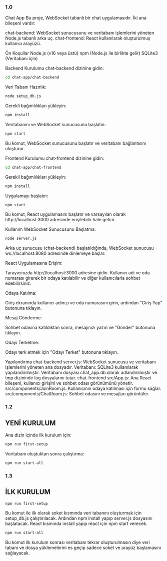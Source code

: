 ### 1.0
Chat App
Bu proje, WebSocket tabanlı bir chat uygulamasıdır. İki ana bileşeni vardır:

chat-backend: WebSocket sunucusunu ve veritabanı işlemlerini yöneten Node.js tabanlı arka uç.
chat-frontend: React kullanılarak oluşturulmuş kullanıcı arayüzü.

Ön Koşullar
Node.js (v16 veya üstü)
npm (Node.js ile birlikte gelir)
SQLite3 (Veritabanı için)

Backend Kurulumu
chat-backend dizinine gidin:
```sh
cd chat-app/chat-backend
```
Veri Tabanı Hazırlık:
```sh
node setup_db.js
```
Gerekli bağımlılıkları yükleyin:
```sh
npm install
```

Veritabanını ve WebSocket sunucusunu başlatın:
```sh
npm start
```
Bu komut, WebSocket sunucusunu başlatır ve veritabanı bağlantısını oluşturur.

Frontend Kurulumu
chat-frontend dizinine gidin:
```sh
cd chat-app/chat-frontend
```

Gerekli bağımlılıkları yükleyin:
```sh
npm install
```

Uygulamayı başlatın:
```sh
npm start
```

Bu komut, React uygulamasını başlatır ve varsayılan olarak http://localhost:3000 adresinde erişilebilir hale getirir.

Kullanım
WebSocket Sunucusunu Başlatma:
```sh
node server.js
```

Arka uç sunucusu (chat-backend) başlatıldığında, WebSocket sunucusu ws://localhost:8080 adresinde dinlemeye başlar.

React Uygulamasına Erişim:

Tarayıcınızda http://localhost:3000 adresine gidin. Kullanıcı adı ve oda numarası girerek bir odaya katılabilir ve diğer kullanıcılarla sohbet edebilirsiniz.

Odaya Katılma:

Giriş ekranında kullanıcı adınızı ve oda numarasını girin, ardından "Giriş Yap" butonuna tıklayın.

Mesaj Gönderme:

Sohbet odasına katıldıktan sonra, mesajınızı yazın ve "Gönder" butonuna tıklayın.

Odayı Terketme:

Odayı terk etmek için "Odayı Terket" butonuna tıklayın.

Yapılandırma
chat-backend
server.js: WebSocket sunucusu ve veritabanı işlemlerini yöneten ana dosyadır.
Veritabanı: SQLite3 kullanılarak yapılandırılmıştır. Veritabanı dosyası chat_app.db olarak adlandırılmıştır ve tmp dizininde log dosyalarını tutar.
chat-frontend
src/App.js: Ana React bileşeni, kullanıcı girişini ve sohbet odası görünümünü yönetir.
src/components/JoinRoom.js: Kullanıcının odaya katılması için formu sağlar.
src/components/ChatRoom.js: Sohbet odasını ve mesajları görüntüler.

### 1.2

## YENİ KURULUM

Ana dizin içinde ilk kurulum için:

```sh
npm run first-setup

```

Veritabanı oluştuktan sonra çalıştırma:

```sh
npm run start-all
```

### 1.3

## İLK KURULUM 

```sh
npm run first-setup
```
Bu komut ile ilk olarak soket kısmında veri tabanını oluşturmak için setup_db.js çalıştırılacak. Ardından npm install yapıp server.js dosyasını başlatacak.
React kısmında install yapıp react için npm start verecek.


```sh
npm run start-all
```
Bu komut ilk kurulum sonrası veritabanı tekrar oluşturulmasın diye veri tabanı ve dosya yüklemelerini es geçip sadece soket ve arayüz başlamasını sağlayacak.